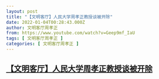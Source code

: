 ```yaml
---
layout: post
title: "【文明客厅】人民大学周孝正教授谈被开除"
date: 2022-01-04T00:28:43.000Z
author: 文明客厅周孝正
from: https://www.youtube.com/watch?v=Geep9mf_IaU
tags: [ 文明客厅周孝正 ]
categories: [ 文明客厅周孝正 ]
---
```

<!--1641256123000-->
[【文明客厅】人民大学周孝正教授谈被开除](https://www.youtube.com/watch?v=Geep9mf_IaU)
------

<div>

</div>
